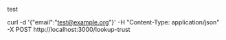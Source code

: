 test

curl -d '{"email":"test@example.org"}' -H "Content-Type: application/json" -X POST http://localhost:3000/lookup-trust


